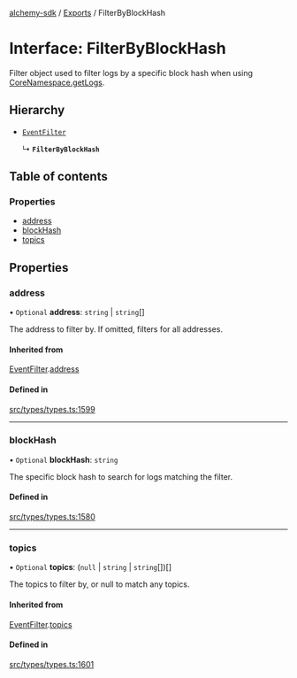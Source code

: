 [alchemy-sdk](../README.md) / [Exports](../modules.md) / FilterByBlockHash

# Interface: FilterByBlockHash

Filter object used to filter logs by a specific block hash when using
[CoreNamespace.getLogs](../classes/CoreNamespace.md#getlogs).

## Hierarchy

- [`EventFilter`](EventFilter.md)

  ↳ **`FilterByBlockHash`**

## Table of contents

### Properties

- [address](FilterByBlockHash.md#address)
- [blockHash](FilterByBlockHash.md#blockhash)
- [topics](FilterByBlockHash.md#topics)

## Properties

### address

• `Optional` **address**: `string` \| `string`[]

The address to filter by. If omitted, filters for all addresses.

#### Inherited from

[EventFilter](EventFilter.md).[address](EventFilter.md#address)

#### Defined in

[src/types/types.ts:1599](https://github.com/alchemyplatform/alchemy-sdk-js/blob/fb68bb4a/src/types/types.ts#L1599)

___

### blockHash

• `Optional` **blockHash**: `string`

The specific block hash to search for logs matching the filter.

#### Defined in

[src/types/types.ts:1580](https://github.com/alchemyplatform/alchemy-sdk-js/blob/fb68bb4a/src/types/types.ts#L1580)

___

### topics

• `Optional` **topics**: (``null`` \| `string` \| `string`[])[]

The topics to filter by, or null to match any topics.

#### Inherited from

[EventFilter](EventFilter.md).[topics](EventFilter.md#topics)

#### Defined in

[src/types/types.ts:1601](https://github.com/alchemyplatform/alchemy-sdk-js/blob/fb68bb4a/src/types/types.ts#L1601)
